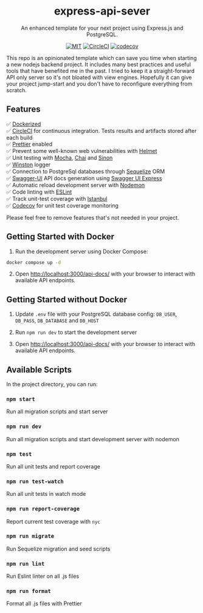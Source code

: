 <h1 align="center">express-api-sever</h1>
<div align="center">
An enhanced template for your next project using Express.js and PostgreSQL. 

[![MIT](https://img.shields.io/dub/l/vibe-d.svg?style=flat-square)](http://opensource.org/licenses/MIT)
[![CircleCI](https://circleci.com/gh/jeff-li/express-api-sever/tree/master.svg?style=svg)](https://circleci.com/gh/jeff-li/express-api-sever/tree/master)
[![codecov](https://codecov.io/gh/jeff-li/express-api-sever/branch/master/graph/badge.svg?token=BZMDHLXB3N)](https://codecov.io/gh/jeff-li/express-api-sever)
</div>


This repo is an opinionated template which can save you time when starting a new nodejs backend project. It includes many best practices and useful tools that have benefited me in the past. I tried to keep it a straight-forward API only server so it's not bloated with view engines. Hopefully it can give your project jump-start and you don't have to reconfigure everything from scratch.

## Features

✅  [Dockerized](https://www.docker.com/)  
✅  [CircleCI](https://circleci.com/) for continuous integration. Tests results and artifacts stored after each build  
✅  [Prettier](https://prettier.io/) enabled  
✅  Prevent some well-known web vulnerabilities with [Helmet](https://helmetjs.github.io/)  
✅  Unit testing with [Mocha](https://mochajs.org/), [Chai](https://www.chaijs.com/) and [Sinon](https://sinonjs.org/)  
✅  [Winston](https://github.com/winstonjs/winston) logger  
✅  Connection to PostgreSql databases through [Sequelize](https://sequelize.org/master/) ORM  
✅  [Swagger-UI](https://swagger.io/tools/swagger-ui/) API docs generation using [Swagger UI Express](https://github.com/scottie1984/swagger-ui-express)  
✅  Automatic reload development server with [Nodemon](https://nodemon.io/)  
✅  Code linting with [ESLint](https://eslint.org/)  
✅  Track unit-test coverage with [Istanbul](https://istanbul.js.org/)  
✅  [Codecov](https://about.codecov.io/) for unit test coverage monitoring  

Please feel free to remove features that's not needed in your project.


## Getting Started with Docker

1. Run the development server using Docker Compose:

```bash
docker compose up -d
```

2. Open [http://localhost:3000/api-docs/](http://localhost:3000/api-docs/) with your browser to interact with available API endpoints.

## Getting Started without Docker

1. Update `.env` file with your PostgreSQL database config: `DB_USER`, `DB_PASS`, `DB_DATABASE` and `DB_HOST`

2. Run `npm run dev` to start the development server

3. Open [http://localhost:3000/api-docs/](http://localhost:3000/api-docs/) with your browser to interact with available API endpoints.

## Available Scripts

In the project directory, you can run:

### `npm start`

Run all migration scripts and start server<br />

### `npm run dev`

Run all migration scripts and start development server with nodemon<br />

### `npm test`

Run all unit tests and report coverage<br />

### `npm run test-watch`

Run all unit tests in watch mode<br />

### `npm run report-coverage`

Report current test coverage with `nyc`<br />

### `npm run migrate`

Run Sequelize migration and seed scripts<br />

### `npm run lint`

Run Eslint linter on all .js files<br />
### `npm run format`

Format all .js files with Prettier<br />

